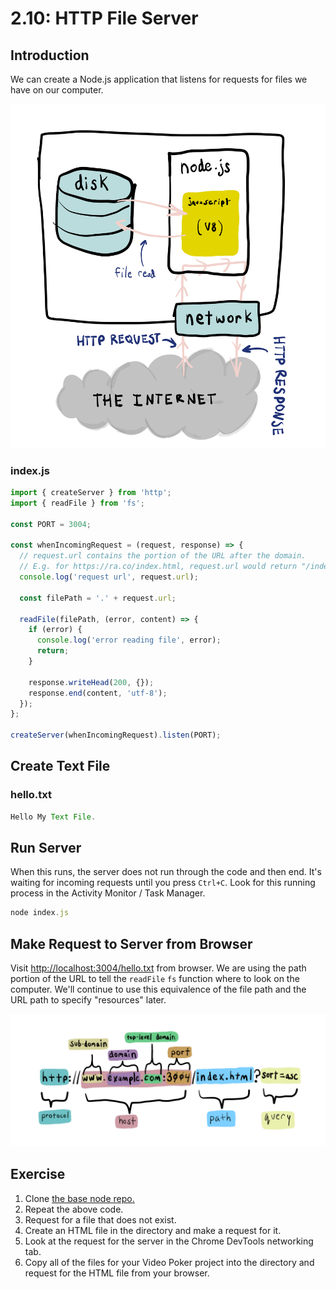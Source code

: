 # 2.10: HTTP File Server

## Introduction

We can create a Node.js application that listens for requests for files we have on our computer.

![](../.gitbook/assets/file-server-node.jpg)

### index.js

```javascript
import { createServer } from 'http';
import { readFile } from 'fs';

const PORT = 3004;

const whenIncomingRequest = (request, response) => {
  // request.url contains the portion of the URL after the domain.
  // E.g. for https://ra.co/index.html, request.url would return "/index.html".
  console.log('request url', request.url);

  const filePath = '.' + request.url;

  readFile(filePath, (error, content) => {
    if (error) {
      console.log('error reading file', error);
      return;
    }

    response.writeHead(200, {});
    response.end(content, 'utf-8');
  });
};

createServer(whenIncomingRequest).listen(PORT);
```

## Create Text File

### hello.txt

```javascript
Hello My Text File.
```

## Run Server

When this runs, the server does not run through the code and then end. It's waiting for incoming requests until you press `Ctrl+C`. Look for this running process in the Activity Monitor / Task Manager.

```javascript
node index.js
```

## Make Request to Server from Browser

Visit [http://localhost:3004/hello.txt](http://localhost:3004/hello.txt) from browser. We are using the path portion of the URL to tell the `readFile` `fs` function where to look on the computer. We'll continue to use this equivalence of the file path and the URL path to specify "resources" later.

![](../.gitbook/assets/urls.jpg)

## Exercise

1. Clone [the base node repo.](https://github.com/rocketacademy/base-node-swe1)
2. Repeat the above code.
3. Request for a file that does not exist.
4. Create an HTML file in the directory and make a request for it.
5. Look at the request for the server in the Chrome DevTools networking tab.
6. Copy all of the files for your Video Poker project into the directory and request for the HTML file from your browser.

